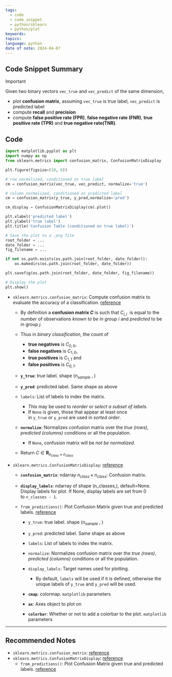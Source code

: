 ```yaml
---
tags:
  - code
  - code_snippet
  - python/sklearn
  - python/plot
keywords: 
topics: 
language: python
date of note: 2024-04-07
---
```


## Code Snippet Summary

>[!important]
>Given two binary vectors `vec_true` and `vec_predict` of the same dimension, 
>- plot **confusion matrix**, assuming `vec_true` is true label, `vec_predict` is predicted label
>- compute **recall** and **precision**
>- compute **false positive rate (FPR)**, **false negative rate (FNR)**, **true positive rate (TPR)** and **true negative rate(TNR)**.



## Code

```python
import matplotlib.pyplot as plt
import numpy as np
from sklearn.metrics import confusion_matrix, ConfusionMatrixDisplay

plt.figure(figsize=(10, 6))

# row normalized, conditioned on true label
cm = confusion_matrix(vec_true, vec_predict, normalize='true')

# column normalized, conditioned on predicted label
cm = confusion_matrix(y_true, y_pred,normalize='pred')

cm_display = ConfusionMatrixDisplay(cm).plot()

plt.xlabel('predicted label')
plt.ylabel('true label')
plt.title('Confusion Table (conditioned on true label)')

# Save the plot to a .png file
root_folder = ...
date_folder = ...
fig_filename = ...

if not os.path.exists(os.path.join(root_folder, date_folder)):
    os.makedirs(os.path.join(root_folder, date_folder))

plt.savefig(os.path.join(root_folder, date_folder, fig_filename))

# Display the plot
plt.show()
```


- `sklearn.metrics.confusion_matrix`: Compute confusion matrix to evaluate the accuracy of a classification. [reference](https://scikit-learn.org/stable/modules/generated/sklearn.metrics.confusion_matrix.html#sklearn-metrics-confusion-matrix)
	- By definition a **confusion matrix $C$** is such that $C_{i,j}$  is equal to the *number* of observations *known to be in group $i$* and *predicted* to be in group $j$.
	- Thus in *binary classification*, the count of 
		- **true negatives** is $C_{0,0}$, 
		- **false negatives** is $C_{1,0}$, 
		- **true positives** is $C_{1,1}$ and 
		- **false positives** is $C_{0,1}$.
	- **`y_true`**: true label. shape $(n_{sample} \;,\; )$
	- **`y_pred`**: predicted label. Same shape as above
	- `labels`: List of labels to index the matrix. 
		- This may be used to *reorder* or *select a subset of labels.* 
		- If `None` is given, those that appear at least once in `y_true` or `y_pred` are used in *sorted order*.
	- **`normalize`**: Normalizes confusion matrix over the *true (rows)*, *predicted (columns)* conditions or all the population. 
		- If `None`, confusion matrix will be *not be normalized*.
		  
	- Return $C \in \mathbf{R}_{n_{class} \times n_{class}}$
	    
- `sklearn.metrics.ConfusionMatrixDisplay`: [reference](https://scikit-learn.org/stable/modules/generated/sklearn.metrics.ConfusionMatrixDisplay.html#sklearn-metrics-confusionmatrixdisplay)
	- **`confusion_matrix`**: ndarray $n_{class} \times n_{class}$: Confusion matrix.
	- **`display_labels`**: ndarray of shape (n_classes,), default=None. Display labels for plot. If None, display labels are set from 0 to `n_classes - 1`.
	  
	- `from_predictions()`: Plot Confusion Matrix given true and predicted labels. [reference](https://scikit-learn.org/stable/modules/generated/sklearn.metrics.ConfusionMatrixDisplay.html#sklearn.metrics.ConfusionMatrixDisplay.from_predictions)
		- `y_true`: true label. shape $(n_{sample} \;,\; )$
		- `y_pred`: predicted label. Same shape as above
		- `labels`: List of labels to index the matrix. 
		- `normalize`: Normalizes confusion matrix over the *true (rows)*, *predicted (columns)* conditions or all the population. 
		- `display_labels`: Target names used for plotting. 
			- By default, `labels` will be used if it is defined, otherwise the unique labels of `y_true` and `y_pred` will be used.
			  
		- **`cmap`**: colormap. `matplotlib` parameters
		- **`ax`**: Axes object to plot on
		- **`colorbar`**: Whether or not to add a colorbar to the plot. `matplotlib` parameters


-----------
##  Recommended Notes

- `sklearn.metrics.confusion_matrix`: [reference](https://scikit-learn.org/stable/modules/generated/sklearn.metrics.confusion_matrix.html#sklearn-metrics-confusion-matrix)
- `sklearn.metrics.ConfusionMatrixDisplay`: [reference](https://scikit-learn.org/stable/modules/generated/sklearn.metrics.ConfusionMatrixDisplay.html#sklearn-metrics-confusionmatrixdisplay)
	- `from_predictions()`: Plot Confusion Matrix given true and predicted labels. [reference](https://scikit-learn.org/stable/modules/generated/sklearn.metrics.ConfusionMatrixDisplay.html#sklearn.metrics.ConfusionMatrixDisplay.from_predictions)